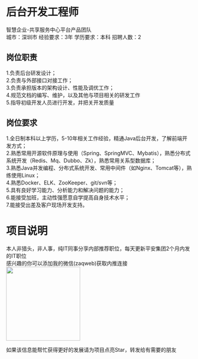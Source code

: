 # 后台开发工程师
智慧企业-共享服务中心平台产品团队  
城市：深圳市 经验要求：3年 学历要求：本科  招聘人数：2

## 岗位职责
1.负责后台研发设计；   
2.负责与外部接口对接工作；   
3.负责承担版本的架构设计、性能及调优工作；   
4.规范文档的编写、维护，以及其他与项目相关的研发工作   
5.指导初级开发人员进行开发，并把关开发质量

## 岗位要求
1.全日制本科以上学历，5-10年相关工作经验，精通Java后台开发，了解前端开发方式；   
2.熟悉常用开源软件原理与使用（Spring、SpringMVC、Mybatis），熟悉分布式系统开发（Redis、Mq、Dubbo、Zk），熟悉常用关系型数据库；   
3.熟悉Java并发编程、分布式系统开发、常用中间件（如Nginx、Tomcat等），熟练使用Linux；   
4.熟悉Docker、ELK、ZooKeeper、git/svn等；   
5.具有良好学习能力、分析能力和解决问题的能力；   
6.能接受加班，主动性强愿意自学提高自身技术水平；   
7.能接受出差及客户现场开发支持。

# 项目说明

本人非猎头，非人事，纯IT同事分享内部推荐职位，每天更新平安集团2个月内发的IT职位  
感兴趣的你可以添加我的微信(zaqweb)获取内推连接  
<img src="https://github.com/zaqweb/PA-IT-JOBS/blob/master/WechatICode.jpeg"  height="200" width="200">

如果该信息能帮忙获得更好的发展请为项目点亮Star，转发给有需要的朋友




